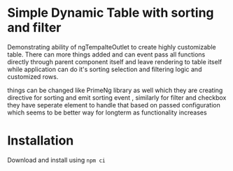 # Simple Dynamic Table with sorting and filter

Demonstrating ability of ngTempalteOutlet to create highly customizable table.
There can more things added and can event pass all functions directly through parent component itself and
leave rendering to table itself while application can do it's sorting selection and filtering logic and customized rows.

things can be changed like PrimeNg library as well which they are creating directive for sorting and emit sorting event , similarly for filter and checkbox they have seperate element to handle that based on passed configuration which seems to be better way for longterm as functionality increases

# Installation

Download and install using `npm ci`
